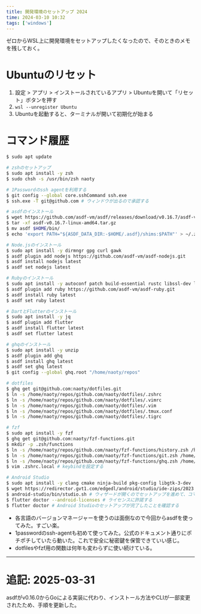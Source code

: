 ```yaml
---
title: 開発環境のセットアップ 2024
time: 2024-03-10 10:32
tags: ['windows']
---
```


ゼロからWSL上に開発環境をセットアップしたくなったので、そのときのメモを残しておく。

# Ubuntuのリセット
1. 設定 > アプリ > インストールされているアプリ > Ubuntuを開いて「リセット」ボタンを押す
1. `wsl --unregister Ubuntu`
1. Ubuntuを起動すると、ターミナルが開いて初期化が始まる

# コマンド履歴

```bash
$ sudo apt update

# zshのセットアップ
$ sudo apt install -y zsh
$ sudo chsh -s /usr/bin/zsh naoty

# 1Passwordのssh agentを利用する
$ git config --global core.sshCommand ssh.exe
$ ssh.exe -T git@github.com # ウィンドウが出るので承認する

# asdfのインストール
$ wget https://github.com/asdf-vm/asdf/releases/download/v0.16.7/asdf-v0.16.7-linux-amd64.tar.gz
$ tar -xf asdf-v0.16.7-linux-amd64.tar.gz
$ mv asdf $HOME/bin/
$ echo 'export PATH="${ASDF_DATA_DIR:-$HOME/.asdf}/shims:$PATH"' > ~/.zshrc.local

# Node.jsのインストール
$ sudo apt install -y dirmngr gpg curl gawk
$ asdf plugin add nodejs https://github.com/asdf-vm/asdf-nodejs.git
$ asdf install nodejs latest
$ asdf set nodejs latest

# Rubyのインストール
$ sudo apt install -y autoconf patch build-essential rustc libssl-dev libyaml-dev libreadline6-dev zlib1g-dev libgmp-dev libncurses5-dev libffi-dev libgdbm6 libgdbm-dev libdb-dev uuid-dev
$ asdf plugin add ruby https://github.com/asdf-vm/asdf-ruby.git
$ asdf install ruby latest
$ asdf set ruby latest

# DartとFlutterのインストール
$ sudo apt install -y jq
$ asdf plugin add flutter
$ asdf install flutter latest
$ asdf set flutter latest

# ghqのインストール
$ sudo apt install -y unzip
$ asdf plugin add ghq
$ asdf install ghq latest
$ asdf set ghq latest
$ git config --global ghq.root "/home/naoty/repos"

# dotfiles
$ ghq get git@github.com:naoty/dotfiles.git
$ ln -s /home/naoty/repos/github.com/naoty/dotfiles/.zshrc
$ ln -s /home/naoty/repos/github.com/naoty/dotfiles/.vimrc
$ ln -s /home/naoty/repos/github.com/naoty/dotfiles/.vim
$ ln -s /home/naoty/repos/github.com/naoty/dotfiles/.tmux.conf
$ ln -s /home/naoty/repos/github.com/naoty/dotfiles/.tigrc

# fzf
$ sudo apt install -y fzf
$ ghq get git@github.com:naoty/fzf-functions.git
$ mkdir -p .zsh/functions
$ ln -s /home/naoty/repos/github.com/naoty/fzf-functions/history.zsh /home/naoty/.zsh/functions/
$ ln -s /home/naoty/repos/github.com/naoty/fzf-functions/git.zsh /home/naoty/.zsh/functions/
$ ln -s /home/naoty/repos/github.com/naoty/fzf-functions/ghq.zsh /home/naoty/.zsh/functions/
$ vim .zshrc.local # keybindを設定する

# Android Studio
$ sudo apt install -y clang cmake ninja-build pkg-config libgtk-3-dev
$ wget https://redirector.gvt1.com/edgedl/android/studio/ide-zips/2023.2.1.23/android-studio-2023.2.1.23-linux.tar.gz
$ android-studio/bin/studio.sh # ウィザードが開くのでセットアップを進めて、コマンドラインツールをインストールする
$ flutter doctor --android-licenses # ライセンスに許諾する
$ flutter doctor # Android Studioのセットアップが完了したことを確認する
```

- 各言語のバージョンマネージャーを使うのは面倒なので今回からasdfを使ってみた。すごい楽。
- 1passwordのssh-agentも初めて使ってみた。公式のドキュメント通りにポチポチしていたら動いた。これで安全に秘密鍵を保管できていい感じ。
- dotfilesやfzf用の関数は何年も変わらずに使い続けている。

---

# 追記: 2025-03-31
asdfがv0.16.0からGoによる実装に代わり、インストール方法やCLIが一部変更されたため、手順を更新した。
